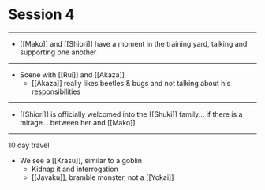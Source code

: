 # Session 4

---
- [[Mako]] and [[Shiori]] have a moment in the training yard, talking and supporting one another

---
- Scene with [[Rui]] and [[Akaza]]
	- [[Akaza]] really likes beetles & bugs and not talking about his responsibilities

---
- [[Shiori]] is officially welcomed into the [[Shuki]] family... if there is a mirage... between her and [[Mako]]

---
10 day travel 

- We see a [[Krasu]], similar to a goblin
	- Kidnap it and interrogation
	- [[Javaku]], bramble monster, not a [[Yokai]]